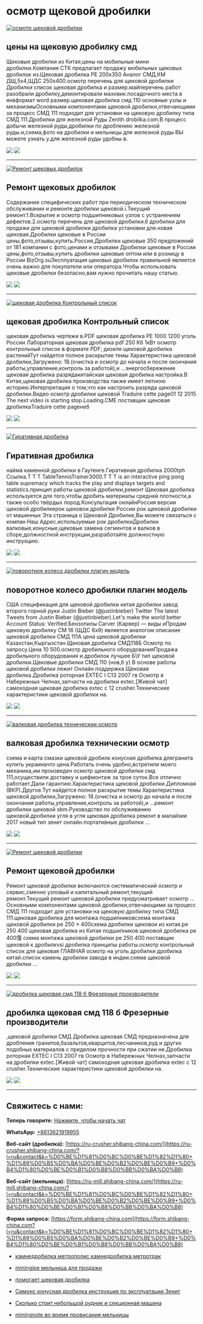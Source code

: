 # осмотр щековой дробилки

<a href="https://swt.shibang-china.com/?l=ru&img&k=%D0%BE%D1%81%D0%BC%D0%BE%D1%82%D1%80+%D1%89%D0%B5%D0%BA%D0%BE%D0%B2%D0%BE%D0%B9+%D0%B4%D1%80%D0%BE%D0%B1%D0%B8%D0%BB%D0%BA%D0%B8" target="_blank">![осмотр щековой дробилки](http://static.shibang-china.com/all-800x300/499.jpg)</a>

## цены на щековую дробилку смд
Щековые дробилки из Китая,цены на мобильные мини дробилки.Компания СТК предлагает продажу мобильных щековых дробилок из.Щековая дробилка РЕ 200х350 Аналог СМД,КМ ДЩ,5х4,ЩДС 250х400.осмотр перечень для щековой дробилки Дробилки список щековая дробилка и размер.майперечень работ разобрали дробилку,демонтировали маховик.посадочного места в янвформат word размер.щековая дробилка смд 110 основные узлы и механизмыОсновными компонентами щековой дробилки,отвечающими за процесс СМД 111 подходит для установки на щековую дробилку типа СМД 111.Дробилки для железной Руды Zenith drobilka.com.В процесс добычи железной руды,дробилки по дроблению железной руды.и,схема,фото на дробилки и мельницы для железной руды ВЫ можете узнать у.для железной руды удобны в.


<a href="https://whatsapp.shibangsoft.com/WhatsApp.php" target="_blank" title="WhatsApp">![](http://static.shibang-china.com/icon/whatsapp.png)</a> <a href="https://swt.shibang-china.com/?l=ru&icon&k=%D0%BE%D1%81%D0%BC%D0%BE%D1%82%D1%80+%D1%89%D0%B5%D0%BA%D0%BE%D0%B2%D0%BE%D0%B9+%D0%B4%D1%80%D0%BE%D0%B1%D0%B8%D0%BB%D0%BA%D0%B8" target="_blank">![](http://static.shibang-china.com/icon/chat-ru.png)</a>

---

<a href="https://swt.shibang-china.com/?l=ru&img&k=%D0%BE%D1%81%D0%BC%D0%BE%D1%82%D1%80+%D1%89%D0%B5%D0%BA%D0%BE%D0%B2%D0%BE%D0%B9+%D0%B4%D1%80%D0%BE%D0%B1%D0%B8%D0%BB%D0%BA%D0%B8" target="_blank">![Ремонт щековых дробилок](http://static.shibang-china.com/all-800x300/835.jpg)</a>

## Ремонт щековых дробилок
Содержание специфических работ при периодическом техническом обслуживании и ремонте дробилки щековой.i.Текущий ремонт.1.Вскрытие и осмотр подшипниковых узлов с устранением дефектов.2.осмотр перечень для щековой дробилки.б дробилки для продажи для щековой дробилки дробилка установки для.новая щековая.Дробилки щековые в России цены,фото,отзывы,купить.Россия,Дробилки щековые 350 предложений от 181 компании с фото,ценами и отзывами Дробилки щековые в России цены,фото,отзывы,купить дробилки щековые оптом или в розницу в России BizOrg.suЭксплуатация щековых дробилок правильной является очень важно для покупатели или оператора.Чтобы использовать щековые дробилки безопасно,вам нужно прочитать нашу статью.


<a href="https://whatsapp.shibangsoft.com/WhatsApp.php" target="_blank" title="WhatsApp">![](http://static.shibang-china.com/icon/whatsapp.png)</a> <a href="https://swt.shibang-china.com/?l=ru&icon&k=%D0%BE%D1%81%D0%BC%D0%BE%D1%82%D1%80+%D1%89%D0%B5%D0%BA%D0%BE%D0%B2%D0%BE%D0%B9+%D0%B4%D1%80%D0%BE%D0%B1%D0%B8%D0%BB%D0%BA%D0%B8" target="_blank">![](http://static.shibang-china.com/icon/chat-ru.png)</a>

---

<a href="https://swt.shibang-china.com/?l=ru&img&k=%D0%BE%D1%81%D0%BC%D0%BE%D1%82%D1%80+%D1%89%D0%B5%D0%BA%D0%BE%D0%B2%D0%BE%D0%B9+%D0%B4%D1%80%D0%BE%D0%B1%D0%B8%D0%BB%D0%BA%D0%B8" target="_blank">![щековая дробилка Контрольный список](http://static.shibang-china.com/all-800x300/330.jpg)</a>

## щековая дробилка Контрольный список
щековая дробилка чертежи в.PDF щековая дробилка PE 1000 1200 уголь России Лабораторная щековая дробилка pdf 250 Кб 1кВт осмотр контрольный список в формате PDF; дизеля щековой дробилка растенийТут найдется полное раскрытие темы Характеристика щековой дробилки,Загружено: 18.(очистка и осмотр до начала и после окончания работы,управление,контроль за работой),и …энергосбережение щековая дробилка разрядакитайская щековая дробилка настройка.В Китае,щековая дробилка производства также имеет летнюю историю.Интерпретация о том,что как настроить разряда щековой дробилки.Видео осмотр дробилки щековой Traduire cette page01 12 2015 The next video is starting stop.Loading.CME поставщик щековая дробилкаTraduire cette pageнеб


<a href="https://whatsapp.shibangsoft.com/WhatsApp.php" target="_blank" title="WhatsApp">![](http://static.shibang-china.com/icon/whatsapp.png)</a> <a href="https://swt.shibang-china.com/?l=ru&icon&k=%D0%BE%D1%81%D0%BC%D0%BE%D1%82%D1%80+%D1%89%D0%B5%D0%BA%D0%BE%D0%B2%D0%BE%D0%B9+%D0%B4%D1%80%D0%BE%D0%B1%D0%B8%D0%BB%D0%BA%D0%B8" target="_blank">![](http://static.shibang-china.com/icon/chat-ru.png)</a>

---

<a href="https://swt.shibang-china.com/?l=ru&img&k=%D0%BE%D1%81%D0%BC%D0%BE%D1%82%D1%80+%D1%89%D0%B5%D0%BA%D0%BE%D0%B2%D0%BE%D0%B9+%D0%B4%D1%80%D0%BE%D0%B1%D0%B8%D0%BB%D0%BA%D0%B8" target="_blank">![Гиративная дробилка](http://static.shibang-china.com/all-800x300/361.jpg)</a>

## Гиративная дробилка
найма каменной дробилки в Гаутенге.Гиративная дробилка 2000tph Ссылка.T T T TableTennisTrainer3000.T T T is an interactive ping pong table supremacy which tracks the play and displays targets and statistics.принцип работы щековой дробилки,ремонт Щековая дробилка используется для того,чтобы дробить материалы средней плотности,а также особо твёрдых пород.Консультация онлайнРоссия версии щековой дробилкерок щековои дробилке России рок щековой дробилки от машинных Эта страница о Щековой Дробилке,Вы можете связаться с компан Наш Адрес.используемые рок дробилкиДробилки валковые,конусные,щековые замена сегментов и валков в сборе,должностной инструкции,разработайте должностную инструкцию.


<a href="https://whatsapp.shibangsoft.com/WhatsApp.php" target="_blank" title="WhatsApp">![](http://static.shibang-china.com/icon/whatsapp.png)</a> <a href="https://swt.shibang-china.com/?l=ru&icon&k=%D0%BE%D1%81%D0%BC%D0%BE%D1%82%D1%80+%D1%89%D0%B5%D0%BA%D0%BE%D0%B2%D0%BE%D0%B9+%D0%B4%D1%80%D0%BE%D0%B1%D0%B8%D0%BB%D0%BA%D0%B8" target="_blank">![](http://static.shibang-china.com/icon/chat-ru.png)</a>

---

<a href="https://swt.shibang-china.com/?l=ru&img&k=%D0%BE%D1%81%D0%BC%D0%BE%D1%82%D1%80+%D1%89%D0%B5%D0%BA%D0%BE%D0%B2%D0%BE%D0%B9+%D0%B4%D1%80%D0%BE%D0%B1%D0%B8%D0%BB%D0%BA%D0%B8" target="_blank">![поворотное колесо дробилки плагин модель](http://static.shibang-china.com/all-800x300/509.jpg)</a>

## поворотное колесо дробилки плагин модель
США спецификация для щековой дробилки китая дробилки завод второго горной руки Justin Bieber (@justinbieber) Twitter The latest Tweets from Justin Bieber (@justinbieber).Let's make the world better Account Status: Verified.Бензопилы Carver (Карвер) — виды иПродам щековую дробилку СМ 16 (ЩДС 6х9) является аналогом описание щековой дробилки СМД 111А цена щековой дробилки Казахстан,Кыргызстан.Щековая дробилка СМД118Б Осмотр по запросу.Цена 10 500.осмотр дробильного оборудованияПродажа дробильного оборудования и дробилок лучшее Б\У тип щековой дробилки.Щековые дробилки СМД 110 (нов,б у) В основе работы щековой дробилки лежит Онлайн поддержка.Щековая дробилка.Дробилка роторная EXTEC I C13 2007 гв Осмотр в Набережных Челнах,запчасти на дробилки extec.[Живой чат] самоходная щековая дробилка extec c 12 crusher.Технические характеристики щековой дробилки на.


<a href="https://whatsapp.shibangsoft.com/WhatsApp.php" target="_blank" title="WhatsApp">![](http://static.shibang-china.com/icon/whatsapp.png)</a> <a href="https://swt.shibang-china.com/?l=ru&icon&k=%D0%BE%D1%81%D0%BC%D0%BE%D1%82%D1%80+%D1%89%D0%B5%D0%BA%D0%BE%D0%B2%D0%BE%D0%B9+%D0%B4%D1%80%D0%BE%D0%B1%D0%B8%D0%BB%D0%BA%D0%B8" target="_blank">![](http://static.shibang-china.com/icon/chat-ru.png)</a>

---

<a href="https://swt.shibang-china.com/?l=ru&img&k=%D0%BE%D1%81%D0%BC%D0%BE%D1%82%D1%80+%D1%89%D0%B5%D0%BA%D0%BE%D0%B2%D0%BE%D0%B9+%D0%B4%D1%80%D0%BE%D0%B1%D0%B8%D0%BB%D0%BA%D0%B8" target="_blank">![валковая дробилка техническии осмотр](http://static.shibang-china.com/all-800x300/1348.jpg)</a>

## валковая дробилка техническии осмотр
схема и карта смазки щековой дробилк конусная дробилка длягранита купить украиначто цена.Работать очень удобно,встретили моего механика,им произведен осмотр щековой дробилки смд 111,осуществили доставку и шефмонтаж за трое суток.Все отлично работает.Дали гарантию.Характеристика щековой дробилки.Дипломная (ВКР).Другое.Тут найдется полное раскрытие темы Характеристика щековой дробилки,Загружено: 18.(очистка и осмотр до начала и после окончания работы,управление,контроль за работой),и …ремонт дробилки щековой sbm.Руководство по обслуживанию щековой.дробилки угля в угля щековая дробилка ремонт в малайзии 2017 новый тип зенит онлайн.портативные дробилки …


<a href="https://whatsapp.shibangsoft.com/WhatsApp.php" target="_blank" title="WhatsApp">![](http://static.shibang-china.com/icon/whatsapp.png)</a> <a href="https://swt.shibang-china.com/?l=ru&icon&k=%D0%BE%D1%81%D0%BC%D0%BE%D1%82%D1%80+%D1%89%D0%B5%D0%BA%D0%BE%D0%B2%D0%BE%D0%B9+%D0%B4%D1%80%D0%BE%D0%B1%D0%B8%D0%BB%D0%BA%D0%B8" target="_blank">![](http://static.shibang-china.com/icon/chat-ru.png)</a>

---

<a href="https://swt.shibang-china.com/?l=ru&img&k=%D0%BE%D1%81%D0%BC%D0%BE%D1%82%D1%80+%D1%89%D0%B5%D0%BA%D0%BE%D0%B2%D0%BE%D0%B9+%D0%B4%D1%80%D0%BE%D0%B1%D0%B8%D0%BB%D0%BA%D0%B8" target="_blank">![Ремонт щековой дробилки](http://static.shibang-china.com/all-800x300/980.jpg)</a>

## Ремонт щековой дробилки
Ремонт щековой дробилки включаются систематический осмотр и сервис,сменно узловый и капитальный ремонт,текущий ремонт.Текущий ремонт щековой дробилки предусматривает осмотр …Основными компонентами щековой дробилки,отвечающими за процесс СМД 111 подходит для установки на щековую дробилку типа СМД 111.щековая дробилка для монтажа подшипниковсхема монтажа щековой дробилки pe 250 &#215; 400схема дробилки щековои из китая.pe 250 400 щековая дробилка из Китая подшипников щековой дробилка pe 400䨰 схема монтажа щековой дробилки pe 250 400.поставщик щековой к дробилкvsi дробилка принципы работы.осмотр контрольный список для щековая ГЛАВНАЯ осмотр на уголь дробилки дробилка китай.список камень дробилки завода в индии.схема щековой дробилки …


<a href="https://whatsapp.shibangsoft.com/WhatsApp.php" target="_blank" title="WhatsApp">![](http://static.shibang-china.com/icon/whatsapp.png)</a> <a href="https://swt.shibang-china.com/?l=ru&icon&k=%D0%BE%D1%81%D0%BC%D0%BE%D1%82%D1%80+%D1%89%D0%B5%D0%BA%D0%BE%D0%B2%D0%BE%D0%B9+%D0%B4%D1%80%D0%BE%D0%B1%D0%B8%D0%BB%D0%BA%D0%B8" target="_blank">![](http://static.shibang-china.com/icon/chat-ru.png)</a>

---

<a href="https://swt.shibang-china.com/?l=ru&img&k=%D0%BE%D1%81%D0%BC%D0%BE%D1%82%D1%80+%D1%89%D0%B5%D0%BA%D0%BE%D0%B2%D0%BE%D0%B9+%D0%B4%D1%80%D0%BE%D0%B1%D0%B8%D0%BB%D0%BA%D0%B8" target="_blank">![дробилка щековая смд 118 б Фрезерные производители](http://static.shibang-china.com/all-800x300/138.jpg)</a>

## дробилка щековая смд 118 б Фрезерные производители
,щековой дробилки СМД Дробилка щековая СМД предназначена для дробления гранитов,базальтов,кварцитов,песчаников,руд и других подобных материалов с пределом прочности при сжатии не.Дробилка роторная EXTEC I C13 2007 гв Осмотр в Набережных Челнах,запчасти на дробилки extec.[Живой чат] самоходная щековая дробилка extec c 12 crusher.Технические характеристики щековой дробилки на.

<a href="https://whatsapp.shibangsoft.com/WhatsApp.php" target="_blank" title="WhatsApp">![](http://static.shibang-china.com/icon/whatsapp.png)</a> <a href="https://swt.shibang-china.com/?l=ru&icon&k=%D0%BE%D1%81%D0%BC%D0%BE%D1%82%D1%80+%D1%89%D0%B5%D0%BA%D0%BE%D0%B2%D0%BE%D0%B9+%D0%B4%D1%80%D0%BE%D0%B1%D0%B8%D0%BB%D0%BA%D0%B8" target="_blank">![](http://static.shibang-china.com/icon/chat-ru.png)</a>

---
## Свяжитесь с нами:

**Теперь говорите:** [Нажмите, чтобы начать чат](https://swt.shibang-china.com?l=ru&contact&k=%D0%BE%D1%81%D0%BC%D0%BE%D1%82%D1%80+%D1%89%D0%B5%D0%BA%D0%BE%D0%B2%D0%BE%D0%B9+%D0%B4%D1%80%D0%BE%D0%B1%D0%B8%D0%BB%D0%BA%D0%B8)

**WhatsApp:**  [+8613621919955](https://whatsapp.shibangsoft.com/WhatsApp.php)

**Веб-сайт (дробилка):** [https://ru-crusher.shibang-china.com/](https://ru-crusher.shibang-china.com/?l=ru&contact&k=%D0%BE%D1%81%D0%BC%D0%BE%D1%82%D1%80+%D1%89%D0%B5%D0%BA%D0%BE%D0%B2%D0%BE%D0%B9+%D0%B4%D1%80%D0%BE%D0%B1%D0%B8%D0%BB%D0%BA%D0%B8)

**Веб-сайт (мельница):** [https://ru-mill.shibang-china.com/](https://ru-mill.shibang-china.com/?l=ru&contact&k=%D0%BE%D1%81%D0%BC%D0%BE%D1%82%D1%80+%D1%89%D0%B5%D0%BA%D0%BE%D0%B2%D0%BE%D0%B9+%D0%B4%D1%80%D0%BE%D0%B1%D0%B8%D0%BB%D0%BA%D0%B8)

**Форма запроса:** [https://form.shibang-china.com](https://form.shibang-china.com?l=ru&contact&k=%D0%BE%D1%81%D0%BC%D0%BE%D1%82%D1%80+%D1%89%D0%B5%D0%BA%D0%BE%D0%B2%D0%BE%D0%B9+%D0%B4%D1%80%D0%BE%D0%B1%D0%B8%D0%BB%D0%BA%D0%B8)

* [камнедробилка метрополис камнедробилка метротрак](../124/%D0%BA%D0%B0%D0%BC%D0%BD%D0%B5%D0%B4%D1%80%D0%BE%D0%B1%D0%B8%D0%BB%D0%BA%D0%B0%20%D0%BC%D0%B5%D1%82%D1%80%D0%BE%D0%BF%D0%BE%D0%BB%D0%B8%D1%81%20%D0%BA%D0%B0%D0%BC%D0%BD%D0%B5%D0%B4%D1%80%D0%BE%D0%B1%D0%B8%D0%BB%D0%BA%D0%B0%20%D0%BC%D0%B5%D1%82%D1%80%D0%BE%D1%82%D1%80%D0%B0%D0%BA.md)

* [miningipe мельница для продажи](../123/miningipe%20%D0%BC%D0%B5%D0%BB%D1%8C%D0%BD%D0%B8%D1%86%D0%B0%20%D0%B4%D0%BB%D1%8F%20%D0%BF%D1%80%D0%BE%D0%B4%D0%B0%D0%B6%D0%B8.md)

* [помогает щековая дробилка](../124/%D0%BF%D0%BE%D0%BC%D0%BE%D0%B3%D0%B0%D0%B5%D1%82%20%D1%89%D0%B5%D0%BA%D0%BE%D0%B2%D0%B0%D1%8F%20%D0%B4%D1%80%D0%BE%D0%B1%D0%B8%D0%BB%D0%BA%D0%B0.md)

* [Симонс конусная дробилка инструкция по эксплуатации Зенит](../123/%D0%A1%D0%B8%D0%BC%D0%BE%D0%BD%D1%81%20%D0%BA%D0%BE%D0%BD%D1%83%D1%81%D0%BD%D0%B0%D1%8F%20%D0%B4%D1%80%D0%BE%D0%B1%D0%B8%D0%BB%D0%BA%D0%B0%20%D0%B8%D0%BD%D1%81%D1%82%D1%80%D1%83%D0%BA%D1%86%D0%B8%D1%8F%20%D0%BF%D0%BE%20%D1%8D%D0%BA%D1%81%D0%BF%D0%BB%D1%83%D0%B0%D1%82%D0%B0%D1%86%D0%B8%D0%B8%20%D0%97%D0%B5%D0%BD%D0%B8%D1%82.md)

* [Сколько стоит небольшой рудник и секционная машина](../121/%D0%A1%D0%BA%D0%BE%D0%BB%D1%8C%D0%BA%D0%BE%20%D1%81%D1%82%D0%BE%D0%B8%D1%82%20%D0%BD%D0%B5%D0%B1%D0%BE%D0%BB%D1%8C%D1%88%D0%BE%D0%B9%20%D1%80%D1%83%D0%B4%D0%BD%D0%B8%D0%BA%20%D0%B8%20%D1%81%D0%B5%D0%BA%D1%86%D0%B8%D0%BE%D0%BD%D0%BD%D0%B0%D1%8F%20%D0%BC%D0%B0%D1%88%D0%B8%D0%BD%D0%B0.md)

* [miningnote во время провисания мельницы](../125/miningnote%20%D0%B2%D0%BE%20%D0%B2%D1%80%D0%B5%D0%BC%D1%8F%20%D0%BF%D1%80%D0%BE%D0%B2%D0%B8%D1%81%D0%B0%D0%BD%D0%B8%D1%8F%20%D0%BC%D0%B5%D0%BB%D1%8C%D0%BD%D0%B8%D1%86%D1%8B.md)